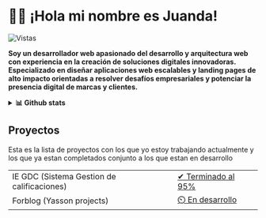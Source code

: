 # 👨‍💻 ¡Hola mi nombre es Juanda!
![Vistas](https://komarev.com/ghpvc/?username=theYassonDC&&style=flat-square)  

**Soy un desarrollador web apasionado del desarrollo y arquitectura web con experiencia en la creación de soluciones digitales innovadoras. Especializado en diseñar aplicaciones web escalables y landing pages      de alto impacto orientadas a resolver desafíos empresariales y potenciar la presencia digital de marcas y clientes.**
    
<details>
    <summary><strong>📊 Github stats</strong></summary>
    
![yasson](https://github-readme-stats.vercel.app/api?username=theYassonDC&show_icons=true&locale=es&theme=dark#gh-dark-mode-only)
</details>

## Proyectos
Esta es la lista de proyectos con los que yo estoy trabajando actualmente y los que ya estan completados conjunto a los que estan en desarrollo
<table>
  <tr>
    <td>IE GDC (Sistema Gestion de calificaciones)</td>
    <td>
      <a href="https://www.linkedin.com/posts/juan-david-castro-y_es-de-mi-agrado-informarles-que-ya-he-terminado-ugcPost-7236560724079124481-FyP0?utm_source=share&utm_medium=member_desktop">  
        ✔ Terminado al 95%
      </a>
    </td>
  </tr>
  <tr>
    <td>Forblog (Yasson projects)</td>
    <td>
      <a href="#">  
        ⏲️ En desarrollo
      </a>
    </td>
  </tr>
</table>



